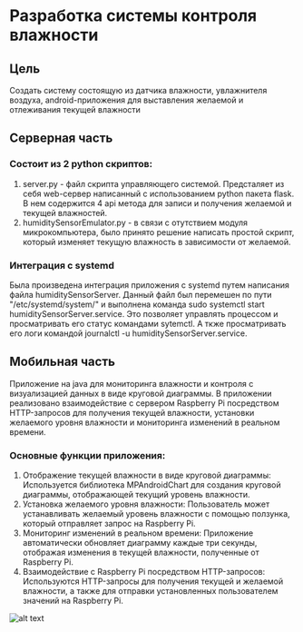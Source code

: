 # Разработка системы контроля влажности
## Цель
Создать систему состоящую из датчика влажности, увлажнителя воздуха, android-приложения для выставления желаемой и отлеживания текущей влажности

## Серверная часть
### Cостоит из 2 python скриптов:
1. server.py - файл скрипта управляющего системой. Предсталяет из себя web-сервер написанный с использованием python пакета flask. В нем содержится 4 api метода для записи и получения желаемой и текущей влажностей.
2. humiditySensorEmulator.py - в связи с отутствием модуля микрокомпьютера, было принято решение написать простой скрипт, который изменяет текущую влажность в зависимости от желаемой.
### Интеграция с systemd
Была произведена интеграция приложения с systemd путем написания файла humiditySensorServer. Данный файл был перемешен по пути "/etc/systemd/system/" и выполнена команда sudo systemctl start humiditySensorServer.service.
Это позволяет управлять процессом и просматривать его статус командами sytemctl. А ткже просматривать его логи командой journalctl -u humiditySensorServer.service.

## Мобильная часть
Приложение на java для мониторинга влажности и контроля с визуализацией данных в виде круговой диаграммы. В приложении реализовано взаимодействие с сервером Raspberry Pi посредством HTTP-запросов для получения текущей влажности, установки желаемого уровня влажности и мониторинга изменений в реальном времени.
### Основные функции приложения:
1.	Отображение текущей влажности в виде круговой диаграммы: Используется библиотека MPAndroidChart для создания круговой диаграммы, отображающей текущий уровень влажности.
2.	Установка желаемого уровня влажности: Пользователь может устанавливать желаемый уровень влажности с помощью ползунка, который отправляет запрос на Raspberry Pi.
3.	Мониторинг изменений в реальном времени: Приложение автоматически обновляет диаграмму каждые три секунды, отображая изменения в текущей влажности, полученные от Raspberry Pi.
4.	Взаимодействие с Raspberry Pi посредством HTTP-запросов: Используются HTTP-запросы для получения текущей и желаемой влажности, а также для отправки установленных пользователем значений на Raspberry Pi.

   ![alt text](https://github.com/VladMexon/Rabota/assets/78700150/f1f3e51a-58dc-446d-a2c4-e653b365b7d5)

